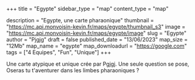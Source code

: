 +++
title = "Egypte"
sidebar_type = "map"
content_type = "map"

description = "Egypte, une carte pharaonique"
thumbnail = "https://mc.api.monvoisin-kevin.fr/maps/egypte/thumbnail_s3"
image = "https://mc.api.monvoisin-kevin.fr/maps/egypte/image"
slug = "Egypte"
author = "Pjgjg"
draft = false
published_date = "13/06/2023"
map_size = "12Mb"
map_name = "egypte"
map_downloadurl = "https://google.com"
tags = ["4 Equipes", "Fun", "Unique"]
+++

Une carte atypique et unique crée par Pgjgj. Une seule question se pose, Oseras tu t'aventurer dans les limbes pharaoniques ?
